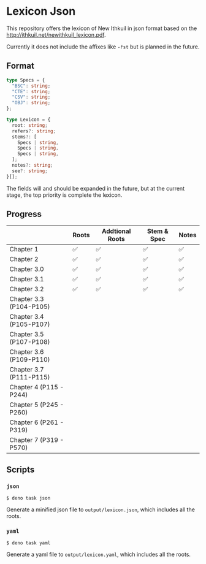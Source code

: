 # Lexicon Json

This repository offers the lexicon of New Ithkuil in json format based on the
http://ithkuil.net/newithkuil_lexicon.pdf.

Currently it does not include the affixes like `-řst` but is planned in the
future.

## Format

```ts
type Specs = {
  "BSC": string;
  "CTE": string;
  "CSV": string;
  "OBJ": string;
};

type Lexicon = {
  root: string;
  refers?: string;
  stems?: [
    Specs | string,
    Specs | string,
    Specs | string,
  ];
  notes?: string;
  see?: string;
}[];
```

The fields will and should be expanded in the future, but at the current stage,
the top priority is complete the lexicon.

## Progress

|                         | Roots | Addtional Roots | Stem & Spec | Notes |
| ----------------------- | ----- | --------------- | ----------- | ----- |
| Chapter 1               | ✅    | ✅              | ✅          | ✅    |
| Chapter 2               | ✅    | ✅              | ✅          | ✅    |
| Chapter 3.0             | ✅    | ✅              | ✅          | ✅    |
| Chapter 3.1             | ✅    | ✅              | ✅          | ✅    |
| Chapter 3.2             | ✅    | ✅              | ✅          | ✅    |
| Chapter 3.3 (P104-P105) |       |                 |             |       |
| Chapter 3.4 (P105-P107) |       |                 |             |       |
| Chapter 3.5 (P107-P108) |       |                 |             |       |
| Chapter 3.6 (P109-P110) |       |                 |             |       |
| Chapter 3.7 (P111-P115) |       |                 |             |       |
| Chapter 4 (P115 - P244) |       |                 |             |       |
| Chapter 5 (P245 - P260) |       |                 |             |       |
| Chapter 6 (P261 - P319) |       |                 |             |       |
| Chapter 7 (P319 - P570) |       |                 |             |       |

## Scripts

### `json`

```console
$ deno task json
```

Generate a minified json file to `output/lexicon.json`, which includes all the
roots.

### `yaml`

```console
$ deno task yaml
```

Generate a yaml file to `output/lexicon.yaml`, which includes all the roots.
